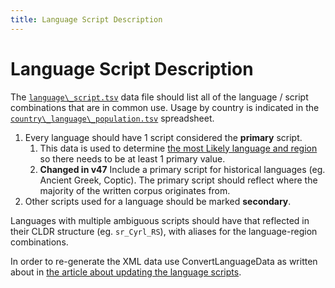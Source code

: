 ```yaml
---
title: Language Script Description
---
```


# Language Script Description

The [`language\_script.tsv`](https://github.com/unicode-org/cldr/blob/main/tools/cldr-code/src/main/resources/org/unicode/cldr/util/data/language_script.tsv) data file should list all of the language / script combinations that are in common use. Usage by country is indicated in the [`country\_language\_population.tsv`](https://github.com/unicode-org/cldr/blob/main/tools/cldr-code/src/main/resources/org/unicode/cldr/util/data/country_language_population.tsv) spreadsheet.

1. Every language should have 1 script considered the **primary** script.
    1. This data is used to determine [the most Likely language and region](likelysubtags-and-default-content) so there needs to be at least 1 primary value.
    2. __Changed in v47__ Include a primary script for historical languages (eg. Ancient Greek, Coptic). The primary script should reflect where the majority of the written corpus originates from.
2. Other scripts used for a language should be marked **secondary**.

Languages with multiple ambiguous scripts should have that reflected in their CLDR structure (eg. `sr_Cyrl_RS`), with aliases for the language\-region combinations.

In order to re-generate the XML data use ConvertLanguageData as written about in [the article about updating the language scripts](/development/updating-codes/update-language-script-info).
